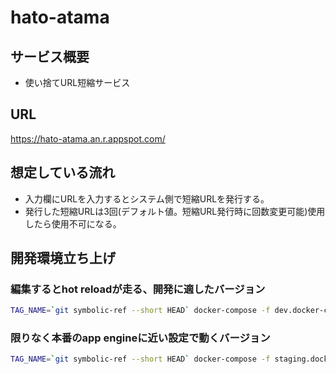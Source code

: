 # hato-atama

## サービス概要
- 使い捨てURL短縮サービス

## URL
<https://hato-atama.an.r.appspot.com/>

## 想定している流れ
- 入力欄にURLを入力するとシステム側で短縮URLを発行する。
- 発行した短縮URLは3回(デフォルト値。短縮URL発行時に回数変更可能)使用したら使用不可になる。

## 開発環境立ち上げ

### 編集するとhot reloadが走る、開発に適したバージョン
```sh
TAG_NAME=`git symbolic-ref --short HEAD` docker-compose -f dev.docker-compose.yml up --build
```

### 限りなく本番のapp engineに近い設定で動くバージョン
```sh
TAG_NAME=`git symbolic-ref --short HEAD` docker-compose -f staging.docker-compose.yml up --build
```
